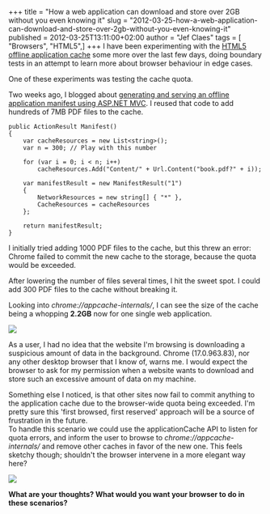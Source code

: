 +++
title = "How a web application can download and store over 2GB without you even knowing it"
slug = "2012-03-25-how-a-web-application-can-download-and-store-over-2gb-without-you-even-knowing-it"
published = 2012-03-25T13:11:00+02:00
author = "Jef Claes"
tags = [ "Browsers", "HTML5",]
+++
I have been experimenting with the [HTML5 offline application
cache](http://www.w3.org/TR/html5/offline.html) some more over the last
few days, doing boundary tests in an attempt to learn more about browser
behaviour in edge cases.  
  
One of these experiments was testing the cache quota.  
  
Two weeks ago, I blogged about [generating and serving an offline
application manifest using ASP.NET
MVC](http://jclaes.blogspot.com/2012/03/html5-offline-web-applications-as.html).
I reused that code to add hundreds of 7MB PDF files to the cache.  

    public ActionResult Manifest()
    {     
        var cacheResources = new List<string>();
        var n = 300; // Play with this number

        for (var i = 0; i < n; i++)
            cacheResources.Add("Content/" + Url.Content("book.pdf?" + i));

        var manifestResult = new ManifestResult("1")
        {
            NetworkResources = new string[] { "*" },
            CacheResources = cacheResources
        };

        return manifestResult;
    }

I initially tried adding 1000 PDF files to the cache, but this threw an
error: Chrome failed to commit the new cache to the storage, because the
quota would be exceeded.  
  
After lowering the number of files several times, I hit the sweet spot.
I could add 300 PDF files to the cache without breaking it.  

  

Looking into *chrome://appcache-internals/*, I can see the size of the
cache being a whopping **2.2GB** now for one single web application.

  

[![](/post/images/thumbnails/2012-03-25-how-a-web-application-can-download-and-store-over-2gb-without-you-even-knowing-it-appcache-internals.PNG)](/post/images/2012-03-25-how-a-web-application-can-download-and-store-over-2gb-without-you-even-knowing-it-appcache-internals.PNG)

  

As a user, I had no idea that the website I'm browsing is downloading a
suspicious amount of data in the background. Chrome (17.0.963.83), nor
any other desktop browser that I know of, warns me. I would expect the
browser to ask for my permission when a website wants to download and
store such an excessive amount of data on my machine.  
  
Something else I noticed, is that other sites now fail to commit
anything to the application cache due to the browser-wide quota being
exceeded. I'm pretty sure this 'first browsed, first reserved' approach
will be a source of frustration in the future.  
To handle this scenario we could use the applicationCache API to listen
for quota errors, and inform the user to browse to
*chrome://appcache-internals/* and remove other caches in favor of the
new one. This feels sketchy though; shouldn't the browser intervene in a
more elegant way here?

  

[![](/post/images/thumbnails/2012-03-25-how-a-web-application-can-download-and-store-over-2gb-without-you-even-knowing-it-exceedquote.PNG)](/post/images/2012-03-25-how-a-web-application-can-download-and-store-over-2gb-without-you-even-knowing-it-exceedquote.PNG)

  
**What are your thoughts? What would you want your browser to do in
these scenarios?**
